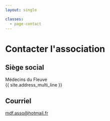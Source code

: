 ```yaml
---
layout: single

classes:
  - page-contact
---
```


# Contacter l'association


## Siège social
  Médecins du Fleuve  
  {{ site.address_multi_line }}

## Courriel
  [mdf.asso@hotmail.fr](mailto:mdf.asso@hotmail.fr)


